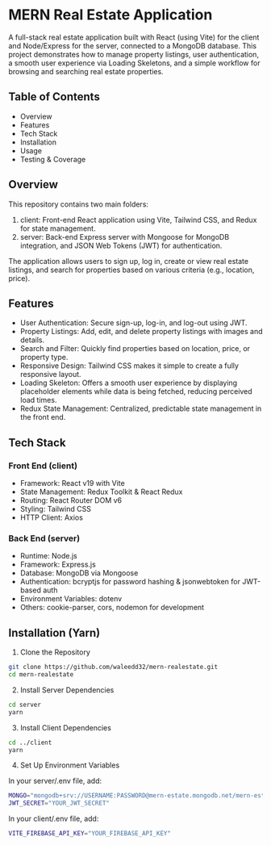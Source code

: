 # MERN Real Estate Application

A full-stack real estate application built with React (using Vite) for the client and Node/Express for the server, connected to a MongoDB database. This project demonstrates how to manage property listings, user authentication, a smooth user experience via Loading Skeletons, and a simple workflow for browsing and searching real estate properties.

## Table of Contents

- Overview
- Features
- Tech Stack
- Installation
- Usage
- Testing & Coverage

## Overview

This repository contains two main folders:

1. client: Front-end React application using Vite, Tailwind CSS, and Redux for state management.
2. server: Back-end Express server with Mongoose for MongoDB integration, and JSON Web Tokens (JWT) for authentication.

The application allows users to sign up, log in, create or view real estate listings, and search for properties based on various criteria (e.g., location, price).

## Features

- User Authentication: Secure sign-up, log-in, and log-out using JWT.
- Property Listings: Add, edit, and delete property listings with images and details.
- Search and Filter: Quickly find properties based on location, price, or property type.
- Responsive Design: Tailwind CSS makes it simple to create a fully responsive layout.
- Loading Skeleton: Offers a smooth user experience by displaying placeholder elements while data is being fetched, reducing perceived load times.
- Redux State Management: Centralized, predictable state management in the front end.

## Tech Stack

### Front End (client)

- Framework: React v19 with Vite
- State Management: Redux Toolkit & React Redux
- Routing: React Router DOM v6
- Styling: Tailwind CSS
- HTTP Client: Axios

### Back End (server)

- Runtime: Node.js
- Framework: Express.js
- Database: MongoDB via Mongoose
- Authentication: bcryptjs for password hashing & jsonwebtoken for JWT-based auth
- Environment Variables: dotenv
- Others: cookie-parser, cors, nodemon for development

## Installation (Yarn)

1. Clone the Repository

```bash
git clone https://github.com/waleedd32/mern-realestate.git
cd mern-realestate
```

2. Install Server Dependencies

```bash
cd server
yarn
```

3. Install Client Dependencies

```bash
cd ../client
yarn
```

4. Set Up Environment Variables

In your server/.env file, add:

```bash
MONGO="mongodb+srv://USERNAME:PASSWORD@mern-estate.mongodb.net/mern-estate?retryWrites=true&w=majority&appName=mern-estate"
JWT_SECRET="YOUR_JWT_SECRET"
```

In your client/.env file, add:

```bash
VITE_FIREBASE_API_KEY="YOUR_FIREBASE_API_KEY"
```

